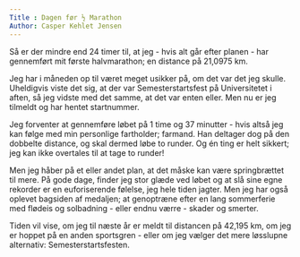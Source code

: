 ```yaml
---
Title : Dagen før ½ Marathon
Author: Casper Kehlet Jensen
---
```


Så er der mindre end 24 timer til, at jeg - hvis alt går efter planen - har gennemført mit første halvmarathon; en distance på 21,0975 km.

Jeg har i måneden op til været meget usikker på, om det var det jeg skulle. Uheldigvis viste det sig, at der var Semesterstartsfest på Universitetet i aften, så jeg vidste med det samme, at det var enten eller. Men nu er jeg tilmeldt og har hentet startnummer.

Jeg forventer at gennemføre løbet på 1 time og 37 minutter - hvis altså jeg kan følge med min personlige fartholder; farmand. Han deltager dog på den dobbelte distance, og skal dermed løbe to runder. Og én ting er helt sikkert; jeg kan ikke overtales til at tage to runder!

Men jeg håber på et eller andet plan, at det måske kan være springbrættet til mere. På gode dage, finder jeg stor glæde ved løbet og at slå sine egne rekorder er en euforiserende følelse, jeg hele tiden jagter. Men jeg har også oplevet bagsiden af medaljen; at genoptræne efter en lang sommerferie med flødeis og solbadning - eller endnu værre - skader og smerter.

Tiden vil vise, om jeg til næste år er meldt til distancen på 42,195 km, om jeg er hoppet på en anden sportsgren - eller om jeg vælger det mere løsslupne alternativ: Semesterstartsfesten.